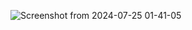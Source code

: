 ![Screenshot from 2024-07-25 01-41-05](https://github.com/user-attachments/assets/47263cd7-72bc-4efa-952c-74363c09f91a)
